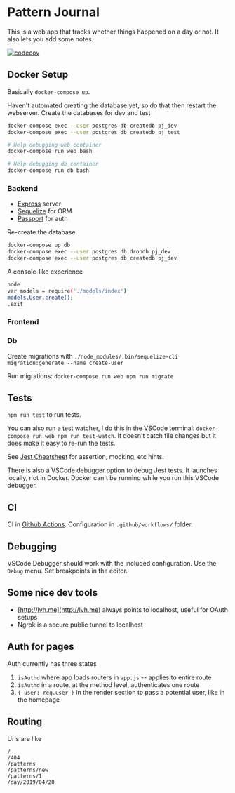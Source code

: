 # Pattern Journal

This is a web app that tracks whether things happened on a day or not.
It also lets you add some notes.

[![codecov](https://codecov.io/gh/ctro/patternjournal/branch/master/graph/badge.svg?token=7qIIszMqvI)](https://codecov.io/gh/ctro/patternjournal)

## Docker Setup

Basically `docker-compose up`.

Haven't automated creating the database yet, so do that then restart the webserver.
Create the databases for dev and test 

```bash
docker-compose exec --user postgres db createdb pj_dev
docker-compose exec --user postgres db createdb pj_test
```

```bash
# Help debugging web container
docker-compose run web bash

# Help debugging db container
docker-compose run db bash

```

### Backend

- [Express](https://expressjs.com/en/guide/routing.html) server
- [Sequelize](https://sequelize.org/master/manual/getting-started.html) for ORM
- [Passport](http://www.passportjs.org/packages/passport-google-oauth/) for auth

Re-create the database

```bash
docker-compose up db
docker-compose exec --user postgres db dropdb pj_dev
docker-compose exec --user postgres db createdb pj_dev
```

A console-like experience

```bash
node
var models = require('./models/index')
models.User.create();
.exit
```

### Frontend

### Db

Create migrations with `./node_modules/.bin/sequelize-cli migration:generate --name create-user`

Run migrations: `docker-compose run web npm run migrate`

## Tests

`npm run test` to run tests.

You can also run a test watcher, I do this in the VSCode terminal: `docker-compose run web npm run test-watch`. It doesn't catch file changes but it does make it easy to re-run the tests.

See [Jest Cheatsheet](https://devhints.io/jest) for assertion, mocking, etc hints.

There is also a VSCode debugger option to debug Jest tests. It launches locally, not in Docker. Docker can't be running while you run this VSCode debugger.

## CI

CI in [Github Actions](https://github.com/ctro/patternjournal/actions).
Configuration in `.github/workflows/` folder.

## Debugging

VSCode Debugger should work with the included configuration.
Use the `Debug` menu. Set breakpoints in the editor.

## Some nice dev tools

- [http://lvh.me](http://lvh.me) always points to localhost, useful for OAuth setups
- Ngrok is a secure public tunnel to localhost


## Auth for pages

Auth currently has three states

1. `isAuthd` where app loads routers in `app.js` -- applies to entire route
2. `isAuthd` in a route, at the method level, authenticates one route
3. `{ user: req.user }` in the render section to pass a potential user, like in the homepage

## Routing

Urls are like

```
/
/404
/patterns
/patterns/new
/patterns/1
/day/2019/04/20
```
